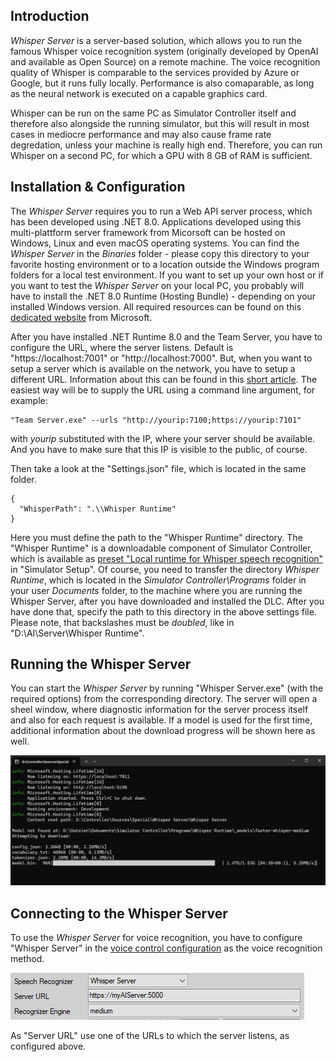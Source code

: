 ## Introduction

*Whisper Server* is a server-based solution, which allows you to run the famous Whisper voice recognition system (originally developed by OpenAI and available as Open Source) on a remote machine. The voice recognition quality of Whisper is comparable to the services provided by Azure or Google, but it runs fully locally. Performance is also comaparable, as long as the neural network is executed on a capable graphics card.

Whisper can be run on the same PC as Simulator Controller itself and therefore also alongside the running simulator, but this will result in most cases in mediocre performance and may also cause frame rate degredation, unless your machine is really high end. Therefore, you can run Whisper on a second PC, for which a GPU with 8 GB of RAM is sufficient.

## Installation & Configuration

The *Whisper Server* requires you to run a Web API server process, which has been developed using .NET 8.0. Applications developed using this multi-plattform server framework from Micorsoft can be hosted on Windows, Linux and even macOS operating systems. You can find the *Whisper Server* in the *Binaries* folder - please copy this directory to your favorite hosting environment or to a location outside the Windows program folders for a local test environment. If you want to set up your own host or if you want to test the *Whisper Server* on your local PC, you probably will have to install the .NET 8.0 Runtime (Hosting Bundle) - depending on your installed Windows version. All required resources can be found on this [dedicated website](https://dotnet.microsoft.com/en-us/download/dotnet/8.0) from Microsoft.

After you have installed .NET Runtime 8.0 and the Team Server, you have to configure the URL, where the server listens. Default is "https://localhost:7001" or "http://localhost:7000". But, when you want to setup a server which is available on the network, you have to setup a different URL. Information about this can be found in this [short article](https://andrewlock.net/5-ways-to-set-the-urls-for-an-aspnetcore-app/). The easiest way will be to supply the URL using a command line argument, for example:

	"Team Server.exe" --urls "http://yourip:7100;https://yourip:7101"

with *yourip* substituted with the IP, where your server should be available. And you have to make sure that this IP is visible to the public, of course.

Then take a look at the "Settings.json" file, which is located in the same folder.

	{
	  "WhisperPath": ".\\Whisper Runtime"
	}

Here you must define the path to the "Whisper Runtime" directory. The "Whisper Runtime" is a downloadable component of Simulator Controller, which is available as [preset "Local runtime for Whisper speech recognition"](https://github.com/SeriousOldMan/Simulator-Controller/wiki/Installation-&-Configuration#presets--special-configurations) in "Simulator Setup". Of course, you need to transfer the directory *Whisper Runtime*, which is located in the *Simulator Controller\Programs* folder in your user *Documents* folder, to the machine where you are running the Whisper Server, after you have downloaded and installed the DLC. After you have done that, specify the path to this directory in the above settings file. Please note, that backslashes must be *doubled*, like in "D:\\AI\\Server\\Whisper Runtime".

## Running the Whisper Server

You can start the *Whisper Server* by running "Whisper Server.exe" (with the required options) from the corresponding directory. The server will open a sheel window, where diagnostic information for the server process itself and also for each request is available. If a model is used for the first time, additional information about the download progress will be shown here as well.

![](https://github.com/SeriousOldMan/Simulator-Controller/blob/main/Docs/Images/Whisper%20Model%20Download.jpg)

## Connecting to the Whisper Server

To use the *Whisper Server* for voice recognition, you have to configure "Whisper Server" in the [voice control configuration](https://github.com/SeriousOldMan/Simulator-Controller/wiki/Installation-&-Configuration#whisper-runtime) as the voice recognition method.

![](https://github.com/SeriousOldMan/Simulator-Controller/blob/main/Docs/Images/Configuration%20Tab%207%20Whisper%20Server.JPG)

As "Server URL" use one of the URLs to which the server listens, as configured above.